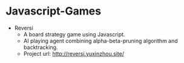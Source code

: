 # Javascript-Games

* Reversi
  * A board strategy game using Javascript.
  * AI playing agent combining alpha-beta-pruning algorithm and backtracking.
  * Project url: http://reversi.yuxinzhou.site/
